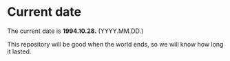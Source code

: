 # Current date

The current date is **1994.10.28.** (YYYY.MM.DD.)

This repository will be good when the world ends, so we will know how long it lasted.